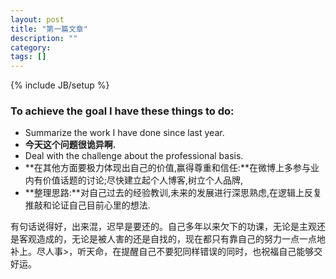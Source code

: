 ```yaml
---
layout: post
title: "第一篇文章"
description: ""
category: 
tags: []
---
```

{% include JB/setup %}


### To achieve the goal I have these things to do:

* Summarize the work I have done since last year.
* **今天这个问题很诡异啊.**
* Deal with the challenge about the professional basis.
* **在其他方面要极力体现出自己的价值,赢得尊重和信任:**在微博上多参与业内有价值话题的讨论;尽快建立起个人博客,树立个人品牌,
* **整理思路:**对自己过去的经验教训,未来的发展进行深思熟虑,在逻辑上反复推敲和论证自己目前心里的想法.


有句话说得好，出来混，迟早是要还的。自己多年以来欠下的功课，无论是主观还是客观造成的，无论是被人害的还是自找的，现在都只有靠自己的努力一点一点地补上。尽人事>，听天命，在提醒自己不要犯同样错误的同时，也祝福自己能够交好运。

